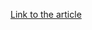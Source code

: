 [Link to the article](https://cybersecuritynews.com/hackers-attempted-to-compromise-sentinelones-own-servers/)
